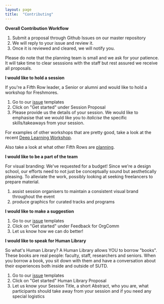 ```yaml
---
layout: page
title:  "Contributing"
---
```

**Overall Contribution Workflow**

1. Submit a proposal through Github Issues on our master repository
2. We will reply to your issue and review it.
3. Once it is reviewed and cleared, we will notify you.

Please do note that the planning team is small and we ask for your patience. It will take time to clear sesssions with the staff but rest assured we receive all proposals.

**I would like to hold a session**

If you're a Fifth Row leader, a Senior or alumni and would like to hold a workshop for Freshmores.

1. Go to our [issue](https://github.com/OpenSUTD/discovery-week-working-title/issues/new/choose) templates
2. Click on "Get started" under Session Proposal
3. Please provide us the details of your session. We would like to emphasise that we would like you to *italicise* the specific skills/takeaways from your session.

For examples of other workshops that are pretty good, take a look at the recent [Deep Learning Workshop](https://github.com/OpenSUTD/deeplearning-workshop-2019).

Also take a look at what other Fifth Rows are [planning](https://github.com/OpenSUTD/discovery-week-working-title/issues).

**I would like to be a part of the team**

For visual branding:
We've requested for a budget! Since we're a design school, our efforts need to not just be conceptually sound but aesthetically pleasing. To alleviate the work, possibly looking at seeking freelancers to prepare material.
1. assist session organisers to maintain a consistent visual brand throughout the event
2. produce graphics for curated tracks and programs

**I would like to make a suggestion**

1. Go to our [issue](https://github.com/OpenSUTD/discovery-week-working-title/issues/new/choose) templates
2. Click on "Get started" under Feedback for OrgComm
3. Let us know how we can do better!

**I would like to speak for Human Library**

So what's Human Library?
A Human Library allows YOU to borrow "books". These books are real people: faculty, staff, researchers and seniors. When you borrow a book, you sit down with them and have a conversation about their experiences both inside and outside of SUTD.
1. Go to our [issue](https://github.com/OpenSUTD/discovery-week-working-title/issues/new/choose) templates
2. Click on "Get started" Human Library Proposal
3. Let us know your Session Title, a short Abstract, who you are, what participants should take away from your session and if you need any special logistics
